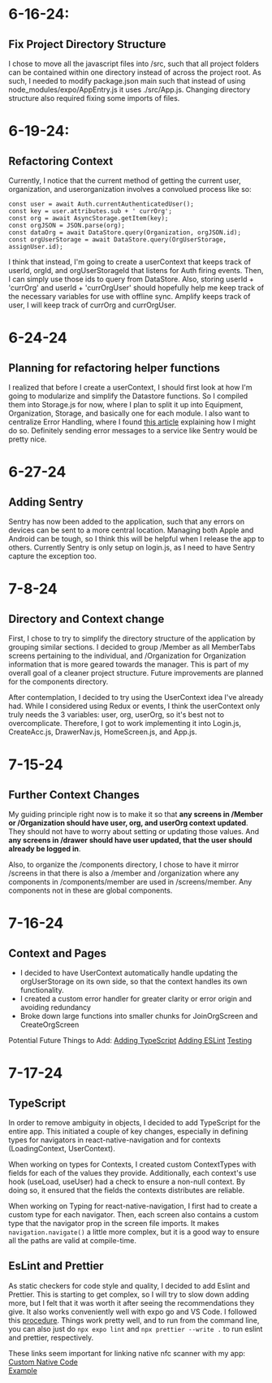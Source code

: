 # 6-16-24:

## Fix Project Directory Structure

I chose to move all the javascript files into /src, such that all project folders can be contained within one directory instead of across the project root. As such, I needed to modify package.json main such that instead of using node_modules/expo/AppEntry.js it uses ./src/App.js. Changing directory structure also required fixing some imports of files.

# 6-19-24:

## Refactoring Context

Currently, I notice that the current method of getting the current user, organization, and userorganization involves a convolued process like so:

```
const user = await Auth.currentAuthenticatedUser();
const key = user.attributes.sub + ' currOrg';
const org = await AsyncStorage.getItem(key);
const orgJSON = JSON.parse(org);
const dataOrg = await DataStore.query(Organization, orgJSON.id);
const orgUserStorage = await DataStore.query(OrgUserStorage, assignUser.id);
```

I think that instead, I'm going to create a userContext that keeps track of userId, orgId, and orgUserStorageId that listens for Auth firing events. Then, I can simply use those ids to query from DataStore. Also, storing userId + 'currOrg' and userId + 'currOrgUser' should hopefully help me keep track of the necessary variables for use with offline sync. Amplify keeps track of user, I will keep track of currOrg and currOrgUser.

# 6-24-24

## Planning for refactoring helper functions

I realized that before I create a userContext, I should first look at how I'm going to modularize and simplify the Datastore functions. So I compiled them into Storage.js for now, where I plan to split it up into Equipment, Organization, Storage, and basically one for each module. I also want to centralize Error Handling, where I found [this article](https://medium.com/@jimmyalbert/handle-errors-in-react-native-897713baf166) explaining how I might do so. Definitely sending error messages to a service like Sentry would be pretty nice.

# 6-27-24

## Adding Sentry

Sentry has now been added to the application, such that any errors on devices can be sent to a more central location. Managing both Apple and Android can be tough, so I think this will be helpful when I release the app to others. Currently Sentry is only setup on login.js, as I need to have Sentry capture the exception too.

# 7-8-24

## Directory and Context change

First, I chose to try to simplify the directory structure of the application by grouping similar sections. I decided to group /Member as all MemberTabs screens pertaining to the individual, and /Organization for Organization information that is more geared towards the manager. This is part of my overall goal of a cleaner project structure. Future improvements are planned for the components directory.

After contemplation, I decided to try using the UserContext idea I've already had. While I considered using Redux or events, I think the userContext only truly needs the 3 variables: user, org, userOrg, so it's best not to overcomplicate. Therefore, I got to work implementing it into Login.js, CreateAcc.js, DrawerNav.js, HomeScreen.js, and App.js.

# 7-15-24

## Further Context Changes

My guiding principle right now is to make it so that **any screens in /Member or /Organization should have user, org, and userOrg context updated**. They should not have to worry about setting or updating those values. And **any screens in /drawer should have user updated, that the user should already be logged in**.

Also, to organize the /components directory, I chose to have it mirror /screens in that there is also a /member and /organization where any components in /components/member are used in /screens/member. Any components not in these are global components.

# 7-16-24

## Context and Pages

- I decided to have UserContext automatically handle updating the orgUserStorage on its own side, so that the context handles its own functionality.
- I created a custom error handler for greater clarity or error origin and avoiding redundancy
- Broke down large functions into smaller chunks for JoinOrgScreen and CreateOrgScreen

Potential Future Things to Add:
[Adding TypeScript](https://reactnative.dev/docs/typescript?package-manager=npm)
[Adding ESLint](https://eslint.org/docs/latest/use/getting-started)
[Testing](https://reactnative.dev/docs/testing-overview)

# 7-17-24

## TypeScript
In order to remove ambiguity in objects, I decided to add TypeScript for the entire app. This initiated a couple of key changes, especially in defining types for navigators in react-native-navigation and for contexts (LoadingContext, UserContext).

When working on types for Contexts, I created custom ContextTypes with fields for each of the values they provide. Additionally, each context's use hook (useLoad, useUser) had a check to ensure a non-null context. By doing so, it ensured that the fields the contexts distributes are reliable.

When working on Typing for react-native-navigation, I first had to create a custom type for each navigator. Then, each screen also contains a custom type that the navigator prop in the screen file imports. It makes `navigation.navigate()` a little more complex, but it is a good way to ensure all the paths are valid at compile-time.

## EsLint and Prettier
As static checkers for code style and quality, I decided to add Eslint and Prettier. This is starting to get complex, so I will try to slow down adding more, but I felt that it was worth it after seeing the recommendations they give. It also works conveniently well with expo go and VS Code. I followed this [procedure](https://docs.expo.dev/guides/using-eslint/). Things work pretty well, and to run from the command line, you can also just do `npx expo lint` and `npx prettier --write .` to run eslint and prettier, respectively. 

These links seem important for linking native nfc scanner with my app:
[Custom Native Code](https://docs.expo.dev/workflow/customizing/)  
[Example](https://docs.expo.dev/modules/native-module-tutorial/)
